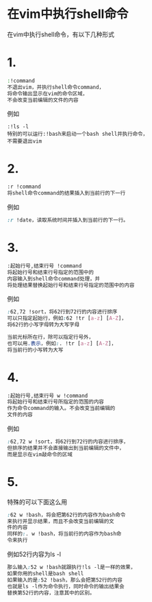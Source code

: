 # 在vim中执行shell命令



在vim中执行shell命令，有以下几种形式

# 1.

```bash
:!command
不退出vim，并执行shell命令command，
将命令输出显示在vim的命令区域，
不会改变当前编辑的文件的内容 
```

例如

```undefined
:!ls -l 
特别的可以运行:!bash来启动一个bash shell并执行命令，
不需要退出vim
```

# 2.

```bash
:r !command 
将shell命令command的结果插入到当前行的下一行 
```

例如

```css
:r !date，读取系统时间并插入到当前行的下一行。 
```

# 3.

```bash
:起始行号,结束行号 !command 
将起始行号和结束行号指定的范围中的
内容输入到shell命令command处理，并
将处理结果替换起始行号和结束行号指定的范围中的内容 
```

例如

```css
:62,72 !sort，将62行到72行的内容进行排序 
可以只指定起始行，例如:62 !tr [a-z] [A-Z]，
将62行的小写字母转为大写字母 

当前光标所在行，除可以指定行号外，
也可以用.表示，例如:. !tr [a-z] [A-Z]，
将当前行的小写转为大写 
```

# 4.

```bash
:起始行号,结束行号 w !command 
将起始行号和结束行号所指定的范围的内容
作为命令command的输入。不会改变当前编辑的
文件的内容 
```

例如

```css
:62,72 w !sort，将62行到72行的内容进行排序，
但排序的结果并不会直接输出到当前编辑的文件中，
而是显示在vim敲命令的区域 
```

# 5.

特殊的可以下面这么用

```css
:62 w !bash，将会把第62行的内容作为bash命令
来执行并显示结果，而且不会改变当前编辑的文
件的内容 
同样的:. w !bash，将当前行的内容作为bash命
令来执行 
```

例如52行内容为ls -l

```css
那么输入:52 w !bash就跟执行!ls -l是一样的效果，
如果你用的shell是bash shell 
如果输入的是:52 !bash，那么会把第52行的内容
也就是ls -l作为命令执行，同时命令的输出结果会
替换第52行的内容，注意其中的区别。
```